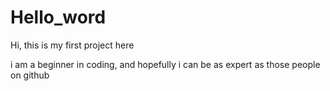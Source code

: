 # Hello_word
Hi, this is my first project here

i am a beginner in coding,
and hopefully i can be as expert as those people on github
